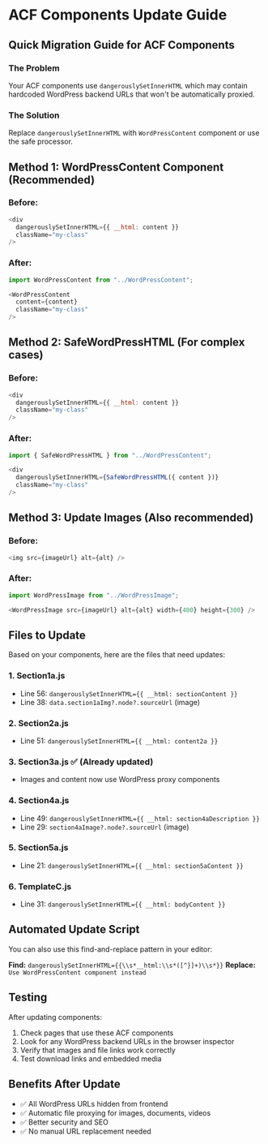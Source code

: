 # ACF Components Update Guide

## Quick Migration Guide for ACF Components

### The Problem
Your ACF components use `dangerouslySetInnerHTML` which may contain hardcoded WordPress backend URLs that won't be automatically proxied.

### The Solution
Replace `dangerouslySetInnerHTML` with `WordPressContent` component or use the safe processor.

## Method 1: WordPressContent Component (Recommended)

### Before:
```javascript
<div 
  dangerouslySetInnerHTML={{ __html: content }}
  className="my-class"
/>
```

### After:
```javascript
import WordPressContent from "../WordPressContent";

<WordPressContent 
  content={content}
  className="my-class"
/>
```

## Method 2: SafeWordPressHTML (For complex cases)

### Before:
```javascript
<div 
  dangerouslySetInnerHTML={{ __html: content }}
  className="my-class"
/>
```

### After:
```javascript
import { SafeWordPressHTML } from "../WordPressContent";

<div 
  dangerouslySetInnerHTML={SafeWordPressHTML({ content })}
  className="my-class"
/>
```

## Method 3: Update Images (Also recommended)

### Before:
```javascript
<img src={imageUrl} alt={alt} />
```

### After:
```javascript
import WordPressImage from "../WordPressImage";

<WordPressImage src={imageUrl} alt={alt} width={400} height={300} />
```

## Files to Update

Based on your components, here are the files that need updates:

### 1. Section1a.js
- Line 56: `dangerouslySetInnerHTML={{ __html: sectionContent }}`
- Line 38: `data.section1aImg?.node?.sourceUrl` (image)

### 2. Section2a.js  
- Line 51: `dangerouslySetInnerHTML={{ __html: content2a }}`

### 3. Section3a.js ✅ (Already updated)
- Images and content now use WordPress proxy components

### 4. Section4a.js
- Line 49: `dangerouslySetInnerHTML={{ __html: section4aDescription }}`
- Line 29: `section4aImage?.node?.sourceUrl` (image)

### 5. Section5a.js
- Line 21: `dangerouslySetInnerHTML={{ __html: section5aContent }}`

### 6. TemplateC.js
- Line 31: `dangerouslySetInnerHTML={{ __html: bodyContent }}`

## Automated Update Script

You can also use this find-and-replace pattern in your editor:

**Find:** `dangerouslySetInnerHTML={{\\s*__html:\\s*([^}]+)\\s*}}`
**Replace:** `Use WordPressContent component instead`

## Testing

After updating components:

1. Check pages that use these ACF components
2. Look for any WordPress backend URLs in the browser inspector
3. Verify that images and file links work correctly
4. Test download links and embedded media

## Benefits After Update

- ✅ All WordPress URLs hidden from frontend
- ✅ Automatic file proxying for images, documents, videos
- ✅ Better security and SEO
- ✅ No manual URL replacement needed
